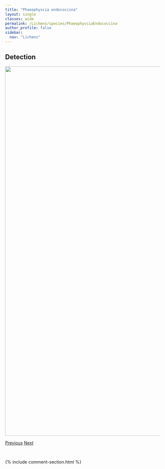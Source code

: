 ```yaml
---
title: "Phaeophyscia endococcina"
layout: single
classes: wide
permalink: /Lichens/species/PhaeophysciaEndococcina
author_profile: false
sidebar:
  nav: "Lichens"
---
```


<h2>Detection</h2>

<a href="https://drive.google.com/uc?export=view&id=1xzAp5xx8JZXxG87Y2-awFu-Hsd2k7HIm">
<img src="https://drive.google.com/uc?export=view&id=1xzAp5xx8JZXxG87Y2-awFu-Hsd2k7HIm" height = "1200" width = "800">
</a>


<a href="/DevelopmentWebsite/Lichens/species/PhaeophysciaDecolor" class="pagination--pager" title="Phaeophyscia decolor">Previous</a> <a href="/DevelopmentWebsite/Lichens/species/PhaeophysciaKairamoi" class="pagination--pager" title="Phaeophyscia kairamoi">Next</a>

<p>&nbsp;</p>

{% include comment-section.html %}
